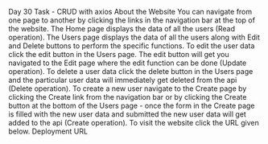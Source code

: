 Day 30 Task - CRUD with axios
About the Website
You can navigate from one page to another by clicking the links in the navigation bar at the top of the website.
The Home page displays the data of all the users (Read operation).
The Users page displays the data of all the users along with Edit and Delete buttons to perform the specific functions.
To edit the user data click the edit button in the Users page. The edit button will get you navigated to the Edit page where the edit function can be done (Update operation).
To delete a user data click the delete button in the Users page and the particular user data will immediately get deleted from the api (Delete operation).
To create a new user navigate to the Create page by clicking the Create link from the navigation bar or by clicking the Create button at the bottom of the Users page - once the form in the Create page is filled with the new user data and submitted the new user data will get added to the api (Create operation).
To visit the website click the URL given below.
Deployment URL
